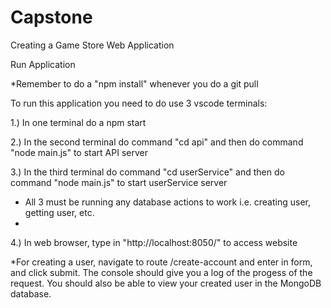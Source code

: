 # Capstone
Creating a Game Store Web Application

Run Application

*Remember to do a "npm install" whenever you do a git pull

To run this application you need to do use 3 vscode terminals:

1.) In one terminal do a npm start

2.) In the second terminal do command "cd api" and then do command "node main.js" to start API server

3.) In the third terminal do command "cd userService" and then do command "node main.js" to start userService server

* All 3 must be running any database actions to work i.e. creating user, getting user, etc.
* 
4.) In web browser, type in "http://localhost:8050/" to access website

*For creating a user, navigate to route /create-account and enter in form, and click submit. The console should give you a log of the progess of the request. You should also be able to view your created user in the MongoDB database.
